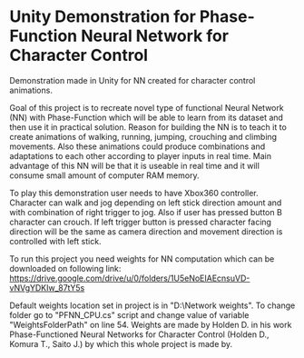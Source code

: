 # Unity Demonstration for Phase-Function Neural Network for Character Control

Demonstration made in Unity for NN created for character control animations.

Goal of this project is to recreate novel type of functional Neural Network (NN) with Phase-Function which will be able to learn from its dataset and then use it in practical solution. Reason for building the NN is to teach it to create animations of walking, running, jumping, crouching and climbing movements. Also these animations could produce combinations and adaptations to each other according to player inputs in real time. Main advantage of this NN will be that it is useable in real time and it will consume small amount of computer RAM memory.

To play this demonstration user needs to have Xbox360 controller. Character can walk and jog depending on left stick direction amount and with combination of right trigger to jog. Also if user has pressed button B character can crouch. If left trigger button is pressed character facing direction will be the same as camera direction and movement direction is controlled with left stick.

To run this project you need weights for NN computation which can be downloaded on following link:
https://drive.google.com/drive/u/0/folders/1U5eNoEIAEcnsuVD-vNVgYDKIw_87tY5s

Default weights location set in project is in "D:\Network weights\".
To change folder go to "PFNN_CPU.cs" script and change value of variable "WeightsFolderPath" on line 54.
Weights are made by Holden D. in his work Phase-Functioned Neural Networks for Character Control (Holden D., Komura T., Saito J.) by which this whole project is made by.
